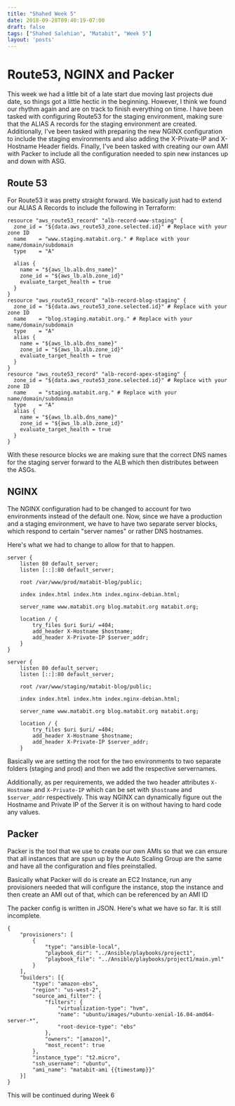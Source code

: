 ```yaml
---
title: "Shahed Week 5"
date: 2018-09-28T09:40:19-07:00
draft: false
tags: ["Shahed Salehian", "Matabit", "Week 5"]
layout: 'posts'
---
```


# Route53, NGINX and Packer

This week we had a little bit of a late start due moving last projects due date, so things got a little hectic in the beginning.
However, I think we found our rhythm again and are on track to finish everything on time.
I have been tasked with configuring Route53 for the staging environment, making sure that the ALIAS A records for the staging environment
are created. Additionally, I've been tasked with preparing the new NGINX configuration to include the staging environments and also adding the
X-Private-IP and X-Hostname Header fields.
Finally, I've been tasked with creating our own AMI with Packer to include all the configuration needed to spin new instances up and down with ASG.

## Route 53

For Route53 it was pretty straight forward. We basically just had to extend our ALIAS A Records to include the following in Terraform:

```
resource "aws_route53_record" "alb-record-www-staging" {
  zone_id = "${data.aws_route53_zone.selected.id}" # Replace with your zone ID
  name    = "www.staging.matabit.org." # Replace with your name/domain/subdomain
  type    = "A"

  alias {
    name = "${aws_lb.alb.dns_name}"
    zone_id = "${aws_lb.alb.zone_id}"
    evaluate_target_health = true
  }
}
resource "aws_route53_record" "alb-record-blog-staging" {
  zone_id = "${data.aws_route53_zone.selected.id}" # Replace with your zone ID
  name    = "blog.staging.matabit.org." # Replace with your name/domain/subdomain
  type    = "A"
  alias {
    name = "${aws_lb.alb.dns_name}"
    zone_id = "${aws_lb.alb.zone_id}"
    evaluate_target_health = true
  }
}
resource "aws_route53_record" "alb-record-apex-staging" {
  zone_id = "${data.aws_route53_zone.selected.id}" # Replace with your zone ID
  name    = "staging.matabit.org." # Replace with your name/domain/subdomain
  type    = "A"
  alias {
    name = "${aws_lb.alb.dns_name}"
    zone_id = "${aws_lb.alb.zone_id}"
    evaluate_target_health = true
  }
}
```

With these resource blocks we are making sure that the correct DNS names for the staging server forward to the ALB which then distributes between the ASGs.

## NGINX

The NGINX configuration had to be changed to account for two environments instead of the default one.
Now, since we have a production and a staging environment, we have to have two separate server blocks, which respond to certain "server names" or rather DNS hostnames.

Here's what we had to change to allow for that to happen.

```
server {
	listen 80 default_server;
	listen [::]:80 default_server;

	root /var/www/prod/matabit-blog/public;

	index index.html index.htm index.nginx-debian.html;

	server_name www.matabit.org blog.matabit.org matabit.org;

	location / {
		try_files $uri $uri/ =404;
		add_header X-Hostname $hostname;
		add_header X-Private-IP $server_addr;
	}
}

server {
	listen 80 default_server;
	listen [::]:80 default_server;

	root /var/www/staging/matabit-blog/public;

	index index.html index.htm index.nginx-debian.html;

	server_name www.matabit.org blog.matabit.org matabit.org;

	location / {
		try_files $uri $uri/ =404;
		add_header X-Hostname $hostname;
		add_header X-Private-IP $server_addr;
	}
```

Basically we are setting the root for the two environments to two separate folders (staging and prod)
and then we add the respective servernames.

Additionally, as per requirements, we added the two header attributes `X-Hostname` and `X-Private-IP` which can be set with
`$hostname` and `$server_addr` respectively. This way NGINX can dynamically figure out the Hostname and Private IP of the Server it is on without having to
hard code any values.

## Packer

Packer is the tool that we use to create our own AMIs so that we can ensure that all instances that are spun up by the Auto Scaling Group are the same and have all the configuration and files preinstalled.

Basically what Packer will do is create an EC2 Instance, run any provisioners needed that will configure the instance, stop the instance and then create an AMI out of that, which can be referenced by an AMI ID

The packer config is written in JSON.
Here's what we have so far. It is still incomplete.

```
{   
    "provisioners": [
        {
            "type": "ansible-local",
            "playbook_dir": "../Ansible/playbooks/project1",
            "playbook_file": "../Ansible/playbooks/project1/main.yml"
        }
    ],
    "builders": [{
        "type": "amazon-ebs",
        "region": "us-west-2",
        "source_ami_filter": {
            "filters": {
                "virtualization-type": "hvm",
                "name": "ubuntu/images/*ubuntu-xenial-16.04-amd64-server-*",
                "root-device-type": "ebs"
            },
            "owners": "[amazon]",
            "most_recent": true
        },
        "instance_type": "t2.micro",
        "ssh_username": "ubuntu",
        "ami_name": "matabit-ami {{timestamp}}"
    }]
}

```

This will be continued during Week 6

